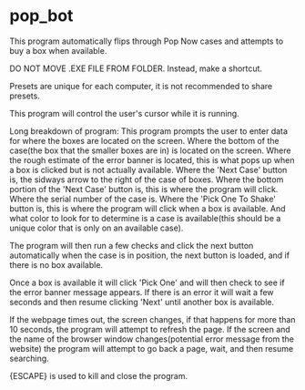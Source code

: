 # pop_bot
This program automatically flips through Pop Now cases and attempts to buy a box when available.

DO NOT MOVE .EXE FILE FROM FOLDER. Instead, make a shortcut.

Presets are unique for each computer, it is not recommended to share presets.

This program will control the user's cursor while it is running.

Long breakdown of program:
  This program prompts the user to enter data for where the boxes are located on the screen.
  Where the bottom of the case(the box that the smaller boxes are in) is located on the screen.
  Where the rough estimate of the error banner is located, this is what pops up when a box is
  clicked but is not actually available.
  Where the 'Next Case' button is, the sidways arrow to the right of the case of boxes.
  Where the bottom portion of the 'Next Case' button is, this is where the program will click.
  Where the serial number of the case is.
  Where the 'Pick One To Shake' button is, this is where the program will click when a box is available.
  And what color to look for to determine is a case is available(this should be a unique color that is
  only on an available case).

  The program will then run a few checks and click the next button automatically when the case is in
  position, the next button is loaded, and if there is no box available.

  Once a box is available it will click 'Pick One' and will then check to see if the error banner message appears.
  If there is an error it will wait a few seconds and then resume clicking 'Next' until another box is available.

  If the webpage times out, the screen changes, if that happens for more than 10 seconds, the program will 
  attempt to refresh the page. If the screen and the name of the browser window changes(potential error message from the website)
  the program will attempt to go back a page, wait, and then resume searching.

  {ESCAPE} is used to kill and close the program.
